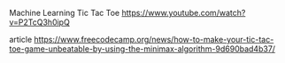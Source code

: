 Machine Learning Tic Tac Toe
https://www.youtube.com/watch?v=P2TcQ3h0ipQ

article
https://www.freecodecamp.org/news/how-to-make-your-tic-tac-toe-game-unbeatable-by-using-the-minimax-algorithm-9d690bad4b37/
